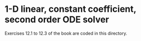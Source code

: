 # 1-D linear, constant coefficient, second order ODE solver

Exercises 12.1 to 12.3 of the book are coded in this directory.
